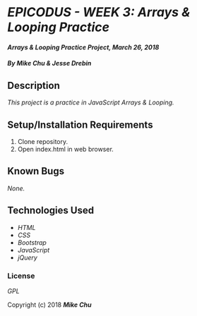 # _EPICODUS - WEEK 3: Arrays & Looping Practice_

#### _Arrays & Looping Practice Project, March 26, 2018_

#### _By Mike Chu & Jesse Drebin_

## Description

_This project is a practice in JavaScript Arrays & Looping._

## Setup/Installation Requirements

1. Clone repository.
2. Open index.html in web browser.

## Known Bugs

_None._

## Technologies Used

* _HTML_
* _CSS_
* _Bootstrap_
* _JavaScript_
* _jQuery_


### License

*GPL*

Copyright (c) 2018 **_Mike Chu_**
